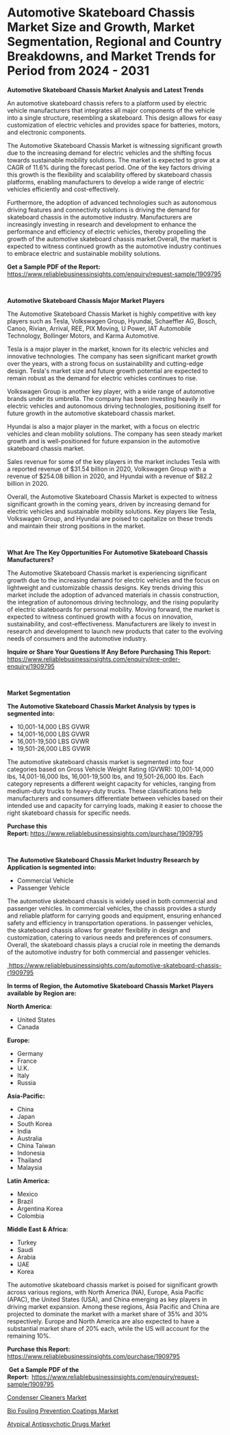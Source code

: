 <p><h1>Automotive Skateboard Chassis Market Size and Growth, Market Segmentation, Regional and Country Breakdowns, and Market Trends for Period from 2024 -  2031</h1></p><p><strong>Automotive Skateboard Chassis Market Analysis and Latest Trends</strong></p>
<p><p>An automotive skateboard chassis refers to a platform used by electric vehicle manufacturers that integrates all major components of the vehicle into a single structure, resembling a skateboard. This design allows for easy customization of electric vehicles and provides space for batteries, motors, and electronic components.</p><p>The Automotive Skateboard Chassis Market is witnessing significant growth due to the increasing demand for electric vehicles and the shifting focus towards sustainable mobility solutions. The market is expected to grow at a CAGR of 11.6% during the forecast period. One of the key factors driving this growth is the flexibility and scalability offered by skateboard chassis platforms, enabling manufacturers to develop a wide range of electric vehicles efficiently and cost-effectively.</p><p>Furthermore, the adoption of advanced technologies such as autonomous driving features and connectivity solutions is driving the demand for skateboard chassis in the automotive industry. Manufacturers are increasingly investing in research and development to enhance the performance and efficiency of electric vehicles, thereby propelling the growth of the automotive skateboard chassis market.Overall, the market is expected to witness continued growth as the automotive industry continues to embrace electric and sustainable mobility solutions.</p></p>
<p><strong>Get a Sample PDF of the Report:&nbsp;</strong> <a href="https://www.reliablebusinessinsights.com/enquiry/request-sample/1909795">https://www.reliablebusinessinsights.com/enquiry/request-sample/1909795</a></p>
<p>&nbsp;</p>
<p><strong>Automotive Skateboard Chassis Major Market Players</strong></p>
<p><p>The Automotive Skateboard Chassis Market is highly competitive with key players such as Tesla, Volkswagen Group, Hyundai, Schaeffler AG, Bosch, Canoo, Rivian, Arrival, REE, PIX Moving, U Power, IAT Automobile Technology, Bollinger Motors, and Karma Automotive. </p><p>Tesla is a major player in the market, known for its electric vehicles and innovative technologies. The company has seen significant market growth over the years, with a strong focus on sustainability and cutting-edge design. Tesla's market size and future growth potential are expected to remain robust as the demand for electric vehicles continues to rise.</p><p>Volkswagen Group is another key player, with a wide range of automotive brands under its umbrella. The company has been investing heavily in electric vehicles and autonomous driving technologies, positioning itself for future growth in the automotive skateboard chassis market. </p><p>Hyundai is also a major player in the market, with a focus on electric vehicles and clean mobility solutions. The company has seen steady market growth and is well-positioned for future expansion in the automotive skateboard chassis market.</p><p>Sales revenue for some of the key players in the market includes Tesla with a reported revenue of $31.54 billion in 2020, Volkswagen Group with a revenue of $254.08 billion in 2020, and Hyundai with a revenue of $82.2 billion in 2020.</p><p>Overall, the Automotive Skateboard Chassis Market is expected to witness significant growth in the coming years, driven by increasing demand for electric vehicles and sustainable mobility solutions. Key players like Tesla, Volkswagen Group, and Hyundai are poised to capitalize on these trends and maintain their strong positions in the market.</p></p>
<p>&nbsp;</p>
<p><strong>What Are The Key Opportunities For Automotive Skateboard Chassis Manufacturers?</strong></p>
<p><p>The Automotive Skateboard Chassis market is experiencing significant growth due to the increasing demand for electric vehicles and the focus on lightweight and customizable chassis designs. Key trends driving this market include the adoption of advanced materials in chassis construction, the integration of autonomous driving technology, and the rising popularity of electric skateboards for personal mobility. Moving forward, the market is expected to witness continued growth with a focus on innovation, sustainability, and cost-effectiveness. Manufacturers are likely to invest in research and development to launch new products that cater to the evolving needs of consumers and the automotive industry.</p></p>
<p><strong>Inquire or Share Your Questions If Any Before Purchasing This Report:</strong> <a href="https://www.reliablebusinessinsights.com/enquiry/pre-order-enquiry/1909795">https://www.reliablebusinessinsights.com/enquiry/pre-order-enquiry/1909795</a></p>
<p>&nbsp;</p>
<p><strong>Market Segmentation</strong></p>
<p><strong>The Automotive Skateboard Chassis Market Analysis by types is segmented into:</strong></p>
<p><ul><li>10,001-14,000 LBS GVWR</li><li>14,001-16,000 LBS GVWR</li><li>16,001-19,500 LBS GVWR</li><li>19,501-26,000 LBS GVWR</li></ul></p>
<p><p>The automotive skateboard chassis market is segmented into four categories based on Gross Vehicle Weight Rating (GVWR): 10,001-14,000 lbs, 14,001-16,000 lbs, 16,001-19,500 lbs, and 19,501-26,000 lbs. Each category represents a different weight capacity for vehicles, ranging from medium-duty trucks to heavy-duty trucks. These classifications help manufacturers and consumers differentiate between vehicles based on their intended use and capacity for carrying loads, making it easier to choose the right skateboard chassis for specific needs.</p></p>
<p><strong>Purchase this Report:&nbsp;</strong><a href="https://www.reliablebusinessinsights.com/purchase/1909795">https://www.reliablebusinessinsights.com/purchase/1909795</a></p>
<p>&nbsp;</p>
<p><strong>The Automotive Skateboard Chassis Market Industry Research by Application is segmented into:</strong></p>
<p><ul><li>Commercial Vehicle</li><li>Passenger Vehicle</li></ul></p>
<p><p>The automotive skateboard chassis is widely used in both commercial and passenger vehicles. In commercial vehicles, the chassis provides a sturdy and reliable platform for carrying goods and equipment, ensuring enhanced safety and efficiency in transportation operations. In passenger vehicles, the skateboard chassis allows for greater flexibility in design and customization, catering to various needs and preferences of consumers. Overall, the skateboard chassis plays a crucial role in meeting the demands of the automotive industry for both commercial and passenger vehicles.</p></p>
<p><a href="https://www.reliablebusinessinsights.com/automotive-skateboard-chassis-r1909795">&nbsp;https://www.reliablebusinessinsights.com/automotive-skateboard-chassis-r1909795</a></p>
<p><strong>In terms of Region, the Automotive Skateboard Chassis Market Players available by Region are:</strong></p>
<p>
    <p> <strong> North America: </strong>
        <ul>
            <li>United States</li>
            <li>Canada</li>
        </ul>
        </p> 
    <p> <strong> Europe: </strong>
        <ul>
            <li>Germany</li>
            <li>France</li>
            <li>U.K.</li>
            <li>Italy</li>
            <li>Russia</li>
        </ul>
        </p> 
    <p> <strong> Asia-Pacific: </strong>
        <ul>
            <li>China</li>
            <li>Japan</li>
            <li>South Korea</li>
            <li>India</li>
            <li>Australia</li>
            <li>China Taiwan</li>
            <li>Indonesia</li>
            <li>Thailand</li>
            <li>Malaysia</li>
        </ul>
        </p> 
    <p> <strong> Latin America: </strong>
        <ul>
            <li>Mexico</li>
            <li>Brazil</li>
            <li>Argentina Korea</li>
            <li>Colombia</li>
        </ul>
        </p> 
    <p> <strong> Middle East & Africa: </strong>
        <ul>
            <li>Turkey</li>
            <li>Saudi</li>
            <li>Arabia</li>
            <li>UAE</li>
            <li>Korea</li>
        </ul>
    </p>
    </p>
<p><p>The automotive skateboard chassis market is poised for significant growth across various regions, with North America (NA), Europe, Asia Pacific (APAC), the United States (USA), and China emerging as key players in driving market expansion. Among these regions, Asia Pacific and China are projected to dominate the market with a market share of 35% and 30% respectively. Europe and North America are also expected to have a substantial market share of 20% each, while the US will account for the remaining 10%.</p></p>
<p><strong>Purchase this Report: </strong><a href="https://www.reliablebusinessinsights.com/purchase/1909795">https://www.reliablebusinessinsights.com/purchase/1909795</a></p>
<p>&nbsp;<strong>Get a Sample PDF of the Report:&nbsp;&nbsp;</strong><a href="https://www.reliablebusinessinsights.com/enquiry/request-sample/1909795">https://www.reliablebusinessinsights.com/enquiry/request-sample/1909795</a></p>
<p><strong></strong></p>
<p><p><a href="https://github.com/violawzepeda0462024/Market-Research-Report-List-1/blob/main/condenser-cleaners-market.md">Condenser Cleaners Market</a></p><p><a href="https://github.com/VincentButlerjXXf/Market-Research-Report-List-1/blob/main/bio-fouling-prevention-coatings-market.md">Bio Fouling Prevention Coatings Market</a></p><p><a href="https://github.com/BurtonGALEN/Market-Research-Report-List-1/blob/main/atypical-antipsychotic-drugs-market.md">Atypical Antipsychotic Drugs Market</a></p></p>